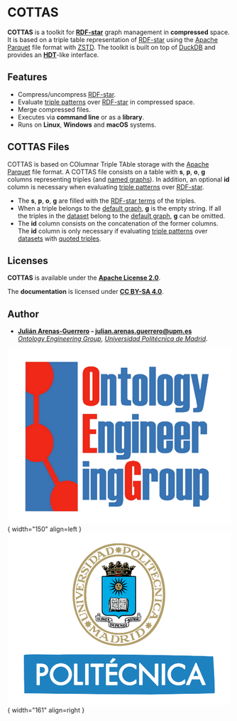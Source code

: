 # COTTAS

**COTTAS** is a toolkit for **[RDF-star](https://w3c.github.io/rdf-star/cg-spec/2021-12-17.html)** graph management in **compressed** space. It is based on a triple table representation of [RDF-star](https://w3c.github.io/rdf-star/cg-spec/2021-12-17.html) using the [Apache Parquet](https://parquet.apache.org/) file format with [ZSTD](https://en.wikipedia.org/wiki/Zstd). The toolkit is built on top of [DuckDB](https://duckdb.org/) and provides an **[HDT](https://www.rdfhdt.org/)**-like interface.

## Features

- Compress/uncompress [RDF-star](https://w3c.github.io/rdf-star/cg-spec/2021-12-17.html).
- Evaluate [triple patterns](https://w3c.github.io/rdf-star/cg-spec/2021-12-17.html#dfn-triple-star-pattern) over [RDF-star](https://w3c.github.io/rdf-star/cg-spec/2021-12-17.html) in compressed space.
- Merge compressed files.
- Executes via **command line** or as a **library**.
- Runs on **Linux**, **Windows** and **macOS** systems.

## COTTAS Files

COTTAS is based on COlumnar Triple TAble storage with the [Apache Parquet](https://parquet.apache.org/) file format. A COTTAS file consists on a table with **s**, **p**, **o**, **g** columns representing triples (and [named graphs](https://www.w3.org/TR/rdf11-concepts/#dfn-named-graph)). In addition, an optional **id** column is necessary when evaluating [triple patterns](https://w3c.github.io/rdf-star/cg-spec/2021-12-17.html#dfn-triple-star-pattern) over [RDF-star](https://w3c.github.io/rdf-star/cg-spec/2021-12-17.html).

- The **s**, **p**, **o**, **g** are filled with the [RDF-star terms](https://w3c.github.io/rdf-star/cg-spec/2021-12-17.html#dfn-rdf-star-terms) of the triples.
- When a triple belongs to the [default graph](https://www.w3.org/TR/rdf11-concepts/#dfn-default-graph), **g** is the empty string. If all the triples in the [dataset](https://w3c.github.io/rdf-star/cg-spec/2021-12-17.html#dfn-dataset) belong to the [default graph](https://www.w3.org/TR/rdf11-concepts/#dfn-default-graph), **g** can be omitted.
- The **id** column consists on the concatenation of the former columns. The **id** column is only necessary if evaluating [triple patterns](https://w3c.github.io/rdf-star/cg-spec/2021-12-17.html#dfn-triple-star-pattern) over [datasets](https://w3c.github.io/rdf-star/cg-spec/2021-12-17.html#dfn-dataset) with [quoted triples](https://w3c.github.io/rdf-star/cg-spec/2021-12-17.html#dfn-quoted).

## Licenses

**COTTAS** is available under the **[Apache License 2.0](https://github.com/morph-kgc/morph-kgc/blob/main/LICENSE)**.

The **documentation** is licensed under **[CC BY-SA 4.0](https://creativecommons.org/licenses/by-sa/4.0/)**.

## Author

- **[Julián Arenas-Guerrero](https://github.com/arenas-guerrero-julian/) - [julian.arenas.guerrero@upm.es](mailto:julian.arenas.guerrero@upm.es)**  
*[Ontology Engineering Group](https://oeg.fi.upm.es)*, *[Universidad Politécnica de Madrid](https://www.upm.es/internacional)*.


![OEG](assets/logo-oeg.png){ width="150" align=left } ![UPM](assets/logo-upm.png){ width="161" align=right }
